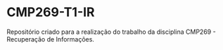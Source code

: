 # CMP269-T1-IR
Repositório criado para a realização do trabalho da disciplina CMP269 - Recuperação de Informações.
